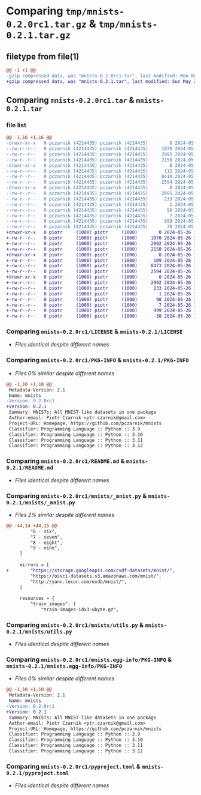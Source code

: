 # Comparing `tmp/mnists-0.2.0rc1.tar.gz` & `tmp/mnists-0.2.1.tar.gz`

## filetype from file(1)

```diff
@@ -1 +1 @@
-gzip compressed data, was "mnists-0.2.0rc1.tar", last modified: Mon May  6 10:56:35 2024, max compression
+gzip compressed data, was "mnists-0.2.1.tar", last modified: Sun May 26 14:56:50 2024, max compression
```

## Comparing `mnists-0.2.0rc1.tar` & `mnists-0.2.1.tar`

### file list

```diff
@@ -1,16 +1,16 @@
-drwxr-xr-x   0 pczarnik (4214435) pczarnik (4214435)        0 2024-05-06 10:56:35.389177 mnists-0.2.0rc1/
--rw-r--r--   0 pczarnik (4214435) pczarnik (4214435)     1070 2024-05-03 18:18:09.000000 mnists-0.2.0rc1/LICENSE
--rw-r--r--   0 pczarnik (4214435) pczarnik (4214435)     2995 2024-05-06 10:56:35.388177 mnists-0.2.0rc1/PKG-INFO
--rw-r--r--   0 pczarnik (4214435) pczarnik (4214435)     2158 2024-05-06 10:29:42.000000 mnists-0.2.0rc1/README.md
-drwxr-xr-x   0 pczarnik (4214435) pczarnik (4214435)        0 2024-05-06 10:56:35.386177 mnists-0.2.0rc1/mnists/
--rw-r--r--   0 pczarnik (4214435) pczarnik (4214435)      112 2024-05-06 10:55:35.000000 mnists-0.2.0rc1/mnists/__init__.py
--rw-r--r--   0 pczarnik (4214435) pczarnik (4214435)     8410 2024-05-06 10:53:51.000000 mnists-0.2.0rc1/mnists/_mnist.py
--rw-r--r--   0 pczarnik (4214435) pczarnik (4214435)     2594 2024-05-03 18:18:09.000000 mnists-0.2.0rc1/mnists/utils.py
-drwxr-xr-x   0 pczarnik (4214435) pczarnik (4214435)        0 2024-05-06 10:56:35.387177 mnists-0.2.0rc1/mnists.egg-info/
--rw-r--r--   0 pczarnik (4214435) pczarnik (4214435)     2995 2024-05-06 10:56:35.000000 mnists-0.2.0rc1/mnists.egg-info/PKG-INFO
--rw-r--r--   0 pczarnik (4214435) pczarnik (4214435)      233 2024-05-06 10:56:35.000000 mnists-0.2.0rc1/mnists.egg-info/SOURCES.txt
--rw-r--r--   0 pczarnik (4214435) pczarnik (4214435)        1 2024-05-06 10:56:35.000000 mnists-0.2.0rc1/mnists.egg-info/dependency_links.txt
--rw-r--r--   0 pczarnik (4214435) pczarnik (4214435)       98 2024-05-06 10:56:35.000000 mnists-0.2.0rc1/mnists.egg-info/requires.txt
--rw-r--r--   0 pczarnik (4214435) pczarnik (4214435)        7 2024-05-06 10:56:35.000000 mnists-0.2.0rc1/mnists.egg-info/top_level.txt
--rw-r--r--   0 pczarnik (4214435) pczarnik (4214435)      999 2024-05-03 21:57:43.000000 mnists-0.2.0rc1/pyproject.toml
--rw-r--r--   0 pczarnik (4214435) pczarnik (4214435)       38 2024-05-06 10:56:35.389177 mnists-0.2.0rc1/setup.cfg
+drwxr-xr-x   0 piotr     (1000) piotr     (1000)        0 2024-05-26 14:56:50.369155 mnists-0.2.1/
+-rw-r--r--   0 piotr     (1000) piotr     (1000)     1070 2024-05-26 12:44:53.000000 mnists-0.2.1/LICENSE
+-rw-r--r--   0 piotr     (1000) piotr     (1000)     2992 2024-05-26 14:56:50.368155 mnists-0.2.1/PKG-INFO
+-rw-r--r--   0 piotr     (1000) piotr     (1000)     2158 2024-05-26 12:44:53.000000 mnists-0.2.1/README.md
+drwxr-xr-x   0 piotr     (1000) piotr     (1000)        0 2024-05-26 14:56:50.367155 mnists-0.2.1/mnists/
+-rw-r--r--   0 piotr     (1000) piotr     (1000)      109 2024-05-26 14:54:28.000000 mnists-0.2.1/mnists/__init__.py
+-rw-r--r--   0 piotr     (1000) piotr     (1000)     8473 2024-05-26 14:48:34.000000 mnists-0.2.1/mnists/_mnist.py
+-rw-r--r--   0 piotr     (1000) piotr     (1000)     2594 2024-05-26 14:46:48.000000 mnists-0.2.1/mnists/utils.py
+drwxr-xr-x   0 piotr     (1000) piotr     (1000)        0 2024-05-26 14:56:50.368155 mnists-0.2.1/mnists.egg-info/
+-rw-r--r--   0 piotr     (1000) piotr     (1000)     2992 2024-05-26 14:56:50.000000 mnists-0.2.1/mnists.egg-info/PKG-INFO
+-rw-r--r--   0 piotr     (1000) piotr     (1000)      233 2024-05-26 14:56:50.000000 mnists-0.2.1/mnists.egg-info/SOURCES.txt
+-rw-r--r--   0 piotr     (1000) piotr     (1000)        1 2024-05-26 14:56:50.000000 mnists-0.2.1/mnists.egg-info/dependency_links.txt
+-rw-r--r--   0 piotr     (1000) piotr     (1000)       98 2024-05-26 14:56:50.000000 mnists-0.2.1/mnists.egg-info/requires.txt
+-rw-r--r--   0 piotr     (1000) piotr     (1000)        7 2024-05-26 14:56:50.000000 mnists-0.2.1/mnists.egg-info/top_level.txt
+-rw-r--r--   0 piotr     (1000) piotr     (1000)      999 2024-05-26 12:44:53.000000 mnists-0.2.1/pyproject.toml
+-rw-r--r--   0 piotr     (1000) piotr     (1000)       38 2024-05-26 14:56:50.369155 mnists-0.2.1/setup.cfg
```

### Comparing `mnists-0.2.0rc1/LICENSE` & `mnists-0.2.1/LICENSE`

 * *Files identical despite different names*

### Comparing `mnists-0.2.0rc1/PKG-INFO` & `mnists-0.2.1/PKG-INFO`

 * *Files 0% similar despite different names*

```diff
@@ -1,10 +1,10 @@
 Metadata-Version: 2.1
 Name: mnists
-Version: 0.2.0rc1
+Version: 0.2.1
 Summary: MNISTs: All MNIST-like datasets in one package
 Author-email: Piotr Czarnik <ptr.czarnik@gmail.com>
 Project-URL: Homepage, https://github.com/pczarnik/mnists
 Classifier: Programming Language :: Python :: 3.9
 Classifier: Programming Language :: Python :: 3.10
 Classifier: Programming Language :: Python :: 3.11
 Classifier: Programming Language :: Python :: 3.12
```

### Comparing `mnists-0.2.0rc1/README.md` & `mnists-0.2.1/README.md`

 * *Files identical despite different names*

### Comparing `mnists-0.2.0rc1/mnists/_mnist.py` & `mnists-0.2.1/mnists/_mnist.py`

 * *Files 2% similar despite different names*

```diff
@@ -44,14 +44,15 @@
         "6 - six",
         "7 - seven",
         "8 - eight",
         "9 - nine",
     ]
 
     mirrors = [
+        "https://storage.googleapis.com/cvdf-datasets/mnist/",
         "https://ossci-datasets.s3.amazonaws.com/mnist/",
         "http://yann.lecun.com/exdb/mnist/",
     ]
 
     resources = {
         "train_images": (
             "train-images-idx3-ubyte.gz",
```

### Comparing `mnists-0.2.0rc1/mnists/utils.py` & `mnists-0.2.1/mnists/utils.py`

 * *Files identical despite different names*

### Comparing `mnists-0.2.0rc1/mnists.egg-info/PKG-INFO` & `mnists-0.2.1/mnists.egg-info/PKG-INFO`

 * *Files 0% similar despite different names*

```diff
@@ -1,10 +1,10 @@
 Metadata-Version: 2.1
 Name: mnists
-Version: 0.2.0rc1
+Version: 0.2.1
 Summary: MNISTs: All MNIST-like datasets in one package
 Author-email: Piotr Czarnik <ptr.czarnik@gmail.com>
 Project-URL: Homepage, https://github.com/pczarnik/mnists
 Classifier: Programming Language :: Python :: 3.9
 Classifier: Programming Language :: Python :: 3.10
 Classifier: Programming Language :: Python :: 3.11
 Classifier: Programming Language :: Python :: 3.12
```

### Comparing `mnists-0.2.0rc1/pyproject.toml` & `mnists-0.2.1/pyproject.toml`

 * *Files identical despite different names*

